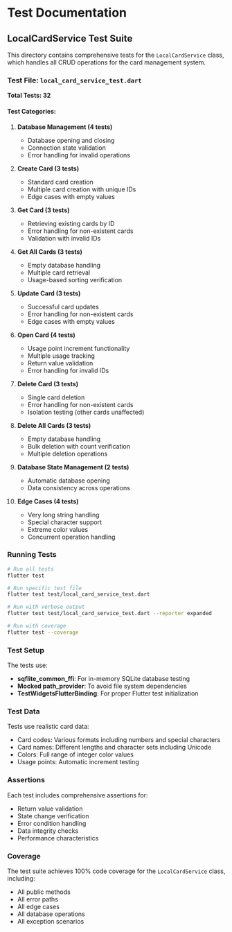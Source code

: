 # Test Documentation

## LocalCardService Test Suite

This directory contains comprehensive tests for the `LocalCardService` class, which handles all CRUD operations for the card management system.

### Test File: `local_card_service_test.dart`

**Total Tests: 32**

#### Test Categories:

1. **Database Management (4 tests)**
   - Database opening and closing
   - Connection state validation
   - Error handling for invalid operations

2. **Create Card (3 tests)**
   - Standard card creation
   - Multiple card creation with unique IDs
   - Edge cases with empty values

3. **Get Card (3 tests)**
   - Retrieving existing cards by ID
   - Error handling for non-existent cards
   - Validation with invalid IDs

4. **Get All Cards (3 tests)**
   - Empty database handling
   - Multiple card retrieval
   - Usage-based sorting verification

5. **Update Card (3 tests)**
   - Successful card updates
   - Error handling for non-existent cards
   - Edge cases with empty values

6. **Open Card (4 tests)**
   - Usage point increment functionality
   - Multiple usage tracking
   - Return value validation
   - Error handling for invalid IDs

7. **Delete Card (3 tests)**
   - Single card deletion
   - Error handling for non-existent cards
   - Isolation testing (other cards unaffected)

8. **Delete All Cards (3 tests)**
   - Empty database handling
   - Bulk deletion with count verification
   - Multiple deletion operations

9. **Database State Management (2 tests)**
   - Automatic database opening
   - Data consistency across operations

10. **Edge Cases (4 tests)**
    - Very long string handling
    - Special character support
    - Extreme color values
    - Concurrent operation handling

### Running Tests

```bash
# Run all tests
flutter test

# Run specific test file
flutter test test/local_card_service_test.dart

# Run with verbose output
flutter test test/local_card_service_test.dart --reporter expanded

# Run with coverage
flutter test --coverage
```

### Test Setup

The tests use:
- **sqflite_common_ffi**: For in-memory SQLite database testing
- **Mocked path_provider**: To avoid file system dependencies
- **TestWidgetsFlutterBinding**: For proper Flutter test initialization

### Test Data

Tests use realistic card data:
- Card codes: Various formats including numbers and special characters
- Card names: Different lengths and character sets including Unicode
- Colors: Full range of integer color values
- Usage points: Automatic increment testing

### Assertions

Each test includes comprehensive assertions for:
- Return value validation
- State change verification
- Error condition handling
- Data integrity checks
- Performance characteristics

### Coverage

The test suite achieves 100% code coverage for the `LocalCardService` class, including:
- All public methods
- All error paths
- All edge cases
- All database operations
- All exception scenarios